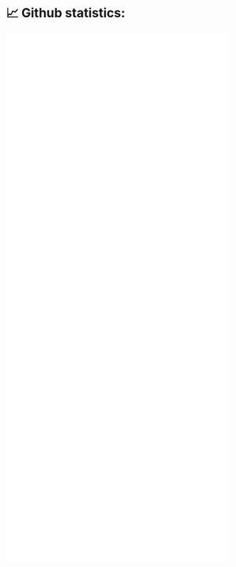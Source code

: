 # 📈 Github statistics:

![](https://raw.githubusercontent.com/damian-elenbaas/github-stats/master/generated/overview.svg#gh-dark-mode-only)
![](https://raw.githubusercontent.com/damian-elenbaas/github-stats/master/generated/overview.svg#gh-light-mode-only)
![](https://raw.githubusercontent.com/damian-elenbaas/github-stats/master/generated/languages.svg#gh-dark-mode-only)
![](https://raw.githubusercontent.com/damian-elenbaas/github-stats/master/generated/languages.svg#gh-light-mode-only)


<!--
**damian-elenbaas/damian-elenbaas** is a ✨ _special_ ✨ repository because its `README.md` (this file) appears on your GitHub profile.

Here are some ideas to get you started:

- 🔭 I’m currently working on ...
- 🌱 I’m currently learning ...
- 👯 I’m looking to collaborate on ...
- 🤔 I’m looking for help with ...
- 💬 Ask me about ...
- 📫 How to reach me: ...
- 😄 Pronouns: ...
- ⚡ Fun fact: ...
-->
